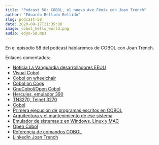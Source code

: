 ```yaml
---
title: "Podcast 58: COBOL, el nuevo Ave Fénix con Joan Trench"
author: "Eduardo Bellido Bellido"
slug: podcast-58
date: 2020-08-17T21:35:00
image: cobol_hello_world.png
audio: edyo-58.mp3
---
```


En el episodio 58 del podcast hablaremos de COBOL con Joan Trench.

<!--more-->

Enlaces comentados:

- [Noticia La Vanguardia desarrolladores EEUU](https://www.lavanguardia.com/tecnologia/20200416/48547379801/covid-19-demanda-programadores-cobol-antiguo-lenguaje-programacion-estados-unidos-crisis.html)
- [Visual Cobol](https://www.microfocus.com/es-es/products/visual-cobol/overview)
- [Cobol on wheelchair](https://github.com/azac/cobol-on-wheelchair)
- [Cobol on Cogs](http://www.coboloncogs.org/HOME.HTM)
- [GnuCobol/Open Cobol](https://gnucobol.sourceforge.io/)
- [Hercules, emulador 390](http://www.hercules-390.org/)
- [TN3270, Telnet 3270](https://en.wikipedia.org/wiki/TN3270_Plus)
- [Cobol](https://en.wikipedia.org/wiki/COBOL)
- [Primera ejecución de programas escritos en COBOL](https://americanhistory.si.edu/cobol/introduction)
- [Arquitectura y el mantenimiento de ese sistema](https://gcn.com/articles/2020/05/12/keeping-mainframes-up-to-date.aspx)
- [Emulador de sistemas z en Windows, Linux y MAC](http://www.hercules-390.eu/)
- [Open Cobol](http://sourceforge.net/projects/open-cobol/)
- [Referencia de comandos COBOL](https://www.ibm.com/support/knowledgecenter/en/SSQ2R2_9.1.1/com.ibm.ent.cbl.zos.doc/PGandLR/ref/rlpsinsp.html)
- [LinkedIn Joan Trench](https://www.linkedin.com/in/jtrench)
